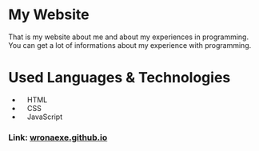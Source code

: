 # My Website

That is my website about me and about my experiences in programming. You can get a lot of informations about my experience with programming.

# Used Languages & Technologies

 - <img src="https://wronadev.github.io/assets/html-icon.png" width="10" height="10"> HTML
 - <img src="https://wronadev.github.io/assets/css-icon.png" width="10" height="10"> CSS
 - <img src="https://wronadev.github.io/assets/javascript-icon.png" width="10" height="10"> JavaScript

### **Link:** [wronaexe.github.io](https://wronexe.github.io)
